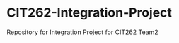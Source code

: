 CIT262-Integration-Project
==========================

Repository for Integration Project for CIT262 Team2
